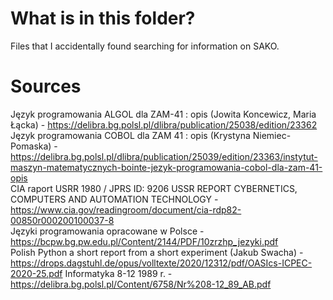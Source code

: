 # What is in this folder?
Files that I accidentally found searching for information on SAKO.
# Sources
Język programowania ALGOL dla ZAM-41 : opis (Jowita Koncewicz, Maria Łącka) - https://delibra.bg.polsl.pl/dlibra/publication/25038/edition/23362<br>
Język programowania COBOL dla ZAM 41 : opis (Krystyna Niemiec-Pomaska) - https://delibra.bg.polsl.pl/dlibra/publication/25039/edition/23363/instytut-maszyn-matematycznych-bointe-jezyk-programowania-cobol-dla-zam-41-opis<br>
CIA raport USRR 1980 / JPRS ID: 9206 USSR REPORT CYBERNETICS, COMPUTERS AND AUTOMATION TECHNOLOGY - https://www.cia.gov/readingroom/document/cia-rdp82-00850r000200100037-8<br>
Języki programowania opracowane w Polsce - https://bcpw.bg.pw.edu.pl/Content/2144/PDF/10zrzhp_jezyki.pdf<br>
Polish Python a short report from a short experiment (Jakub Swacha) - https://drops.dagstuhl.de/opus/volltexte/2020/12312/pdf/OASIcs-ICPEC-2020-25.pdf
Informatyka 8-12 1989 r. - https://delibra.bg.polsl.pl/Content/6758/Nr%208-12_89_AB.pdf

